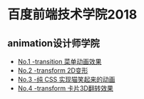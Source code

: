 # 百度前端技术学院2018
## animation设计师学院
- [No.1 -transition 菜单动画效果](http://BaoXiangYu.github.io/ife-baidu/animation/No.1/index1.html)
- [No.2 -transform 2D变形](http://BaoXiangYu.github.io/ife-baidu/animation/No.2/index.html)
- [No.3 -纯 CSS 实现猫笑起来的动画](http://BaoXiangYu.github.io/ife-baidu/animation/No.3/catAnimation.html)
- [No.4 -transform 卡片3D翻转效果](http://BaoXiangYu.github.io/ife-baidu/animation/No.4/)
